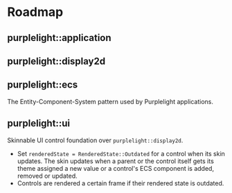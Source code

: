# Roadmap

## purplelight::application

## purplelight::display2d

## purplelight::ecs

The Entity-Component-System pattern used by Purplelight applications.

## purplelight::ui

Skinnable UI control foundation over `purplelight::display2d`.

- Set `renderedState = RenderedState::Outdated` for a control when its skin updates. The skin updates when a parent or the control itself gets its theme assigned a new value or a control's ECS component is added, removed or updated.
- Controls are rendered a certain frame if their rendered state is outdated.